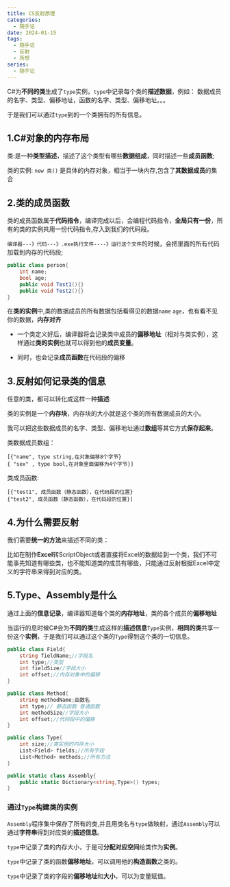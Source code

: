 ```yaml
---
title: CS反射原理
categories:
  - 随手记
date: 2024-01-15
tags:
  - 随手记
  - 反射
  - 所想
series:
  - 随手记
---
```

C#为**不同的类**生成了`type`实例，`type`中记录每个类的**描述数据**，例如： 数据成员的名字、类型、偏移地址，函数的名字、类型、偏移地址。。。

于是我们可以通过`type`到的一个类拥有的所有信息。
## 1.C#对象的内存布局

类:是一种**类型描述**，描述了这个类型有哪些**数据组成**，同时描述一些**成员函数**;

类的实例: `new 类()` 是具体的内存对象，相当于一块内存,包含了**其数据成员**的集合
## 2.类的成员函数

类的成员函数属于**代码指令**，编译完成以后，会编程代码指令，**全局只有一份**，所有的类的实例共用一份代码指令,存入到我们的代码段。

`编译器---》代码---》.exe执行文件----》运行这个文件`的时候，会把里面的所有代码加载到内存的代码段;

```C#
public class person{
	int name;
	bool age;
	public void Test1(){}
	public void Test2(){}
}
```

在**类的实例**中,类的数据成员的所有数据包括看得见的数据`name` `age`，也有看不见你的数据，**内存对齐**

- 一个类定义好后，编译器将会记录类中成员的**偏移地址**（相对与类实例），这样通过**类的实例**也就可以得到他的**成员变量**。

- 同时，也会记录**成员函数**在代码段的偏移

## 3.反射如何记录类的信息

任意的类，都可以转化成这样一种**描述**:

类的实例是一个**内存块**，内存块的大小就是这个类的所有数据成员的大小。

我可以把这些数据成员的名字、类型、偏移地址通过**数组**等其它方式**保存起来**。

类数据成员数组：
```
[{"name", type string,在对象偏移8个字节}
{ "sex" , type bool,在对象里面偏移为4个字节}]
```

类成员函数:
```
[{"test1", 成员函数（静态函数），在代码段的位置}
{"test2", 成员函数（静态函数），在代码段的位置}]
```

## 4.为什么需要反射

我们需要**统一的方法**来描述不同的类：

比如在制作**Excel**转ScriptObject或者直接将Excel的数据给到一个类，我们不可能事先知道有哪些类，也不能知道类的成员有哪些，只能通过反射根据Excel中定义的字符串来得到对应的类。

## 5.Type、Assembly是什么

通过上面的**信息记录**，编译器知道每个类的**内存地址**，类的各个成员的**偏移地址**

当运行的息时候C#会为**不同的类**生成这样的**描述信息**`Type`实例，**相同的类**共享一份这个**实例**，于是我们可以通过这个类的`Type`得到这个类的一切信息。

```C#
public class Field{
	string fieldName;//字段名
	int type;//类型
	int fieldSize//字段大小
	int offset;//内存对象中的偏移
}

public class Method{
	string methodName;函数名
	int type;// 静态函数 普通函数
	int methodSize//字段大小
	int offset;//代码段中的偏移
}

public class Type{
	int size;//类实例的内存大小
	List<Field> fields;//所有字段
	List<Method> methods;//所有方法
}

public static class Assembly{
	public static Dictionary<string,Type>() types;
}
```

### 通过`Type`构建类的实例

`Assembly`程序集中保存了所有的类,并且用类名与`type`做映射，通过`Assembly`可以通过**字符串**得到对应类的**描述信息**。

`type`中记录了类的内存大小，于是可**分配对应空间**给类作为**实例**。

`type`中记录了类的函数**偏移地址**，可以调用他的**构造函数**之类的。

`type`中记录了类的字段的**偏移地址**和**大小**，可以为变量赋值。
